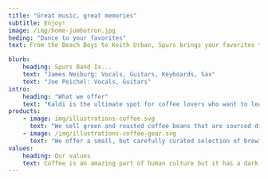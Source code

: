 ```yaml
---
title: "Great music, great memories"
subtitle: Enjoy!
image: /img/home-jumbotron.jpg
heding: "Dance to your favorites"
text: From the Beach Boys to Keith Urban, Spurs brings your favorites to the stage and dance floor.  Reminisce, party down, fall in love all over again <3.

blurb:
    heading: Spurs Band Is...
    text: "James Neiburg: Vocals, Guitars, Keyboards, Sax"
    text: "Joe Peichel: Vocals, Guitars"
intro:
    heading: "What we offer"
    text: "Kaldi is the ultimate spot for coffee lovers who want to learn about their java’s origin and support the farmers that grew it. We take coffee production, roasting and brewing seriously and we’re glad to pass that knowledge to anyone."
products:
    - image: img/illustrations-coffee.svg
      text: "We sell green and roasted coffee beans that are sourced directly from independent farmers and farm cooperatives. We’re proud to offer a variety of coffee beans grown with great care for the environment and local communities. Check our post or contact us directly for current availability."
    - image: /img/illustrations-coffee-gear.svg
      text: "We offer a small, but carefully curated selection of brewing gear and tools for every taste and experience level. No matter if you roast your own beans or just bought your first french press, you’ll find a gadget to fall in love with in our shop."
values:
    heading: Our values
    text: Coffee is an amazing part of human culture but it has a dark side too – one of colonialism and mindless abuse of natural resources and human lives. We want to turn this around and return the coffee trade to the drink’s exhilarating, empowering and unifying nature.
---
```


